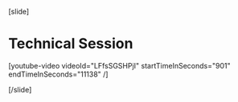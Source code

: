 [slide]
# Technical Session

[youtube-video videoId="LFfsSGSHPjI" startTimeInSeconds="901" endTimeInSeconds="‭11138‬" /]

[/slide]